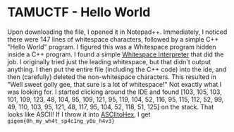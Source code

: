 # TAMUCTF - Hello World
Upon downloading the file, I opened it in Notepad++. Immediately, I noticed there were 147 lines of whitespace characters, followed by a simple C++ "Hello World" program. I figured this was a Whitespace program hidden inside a C++ program. I found a simple [Whitespace Interpreter](https://vii5ard.github.io/whitespace/) that did the job. I originally tried just the leading whitespace, but that didn't output anything. I then put the entire file (including the C++ code) into the ide, and then (carefully) deleted the non-whitespace characters. This resulted in "Well sweet golly gee, that sure is a lot of whitespace!" Not exactly what I was looking for. I started clicking around the IDE and found [103, 105, 103, 101, 109, 123, 48, 104, 95, 109, 121, 95, 119, 104, 52, 116, 95, 115, 112, 52, 99, 49, 110, 103, 95, 121, 48, 117, 95, 104, 52, 118, 51, 125] on the stack. That looks like ASCII! If I throw it into [ASCIItoHex](https://www.asciitohex.com), I get `gigem{0h_my_wh4t_sp4c1ng_y0u_h4v3}`
